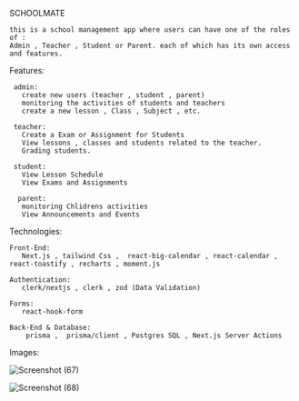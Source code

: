  SCHOOLMATE
 
    this is a school management app where users can have one of the roles of :
    Admin , Teacher , Student or Parent. each of which has its own access and features.

 Features:
 
     admin:
       create new users (teacher , student , parent)
       monitoring the activities of students and teachers
       create a new lesson , Class , Subject , etc.

     teacher:
       Create a Exam or Assignment for Students
       View lessons , classes and students related to the teacher.
       Grading students.

     student:
       View Lesson Schedule
       View Exams and Assignments

      parent:
       monitoring Chlidrens activities
       View Announcements and Events

Technologies:

    Front-End:
       Next.js , tailwind Css ,  react-big-calendar , react-calendar , react-toastify , recharts , moment.js

    Authentication:
       clerk/nextjs , clerk , zod (Data Validation)

    Forms:
       react-hook-form

    Back-End & Database:
        prisma ,  prisma/client , Postgres SQL , Next.js Server Actions

Images:
  
   ![Screenshot (67)](https://github.com/user-attachments/assets/8ac10340-7d25-4f31-968d-e8fd7973459a)

   ![Screenshot (68)](https://github.com/user-attachments/assets/6d1c57eb-62f3-49e6-9ab4-ab54b1e4f859)

